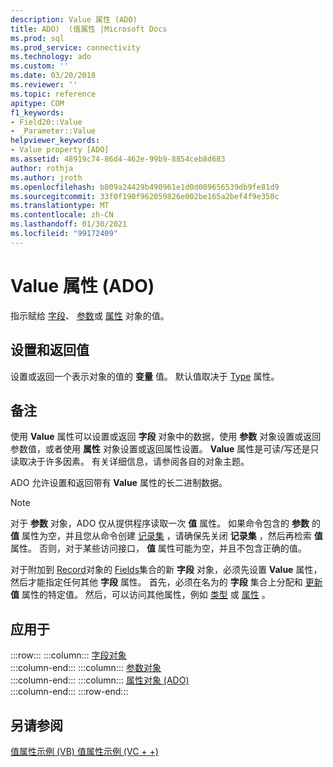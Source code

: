```yaml
---
description: Value 属性 (ADO)
title: ADO)  (值属性 |Microsoft Docs
ms.prod: sql
ms.prod_service: connectivity
ms.technology: ado
ms.custom: ''
ms.date: 03/20/2018
ms.reviewer: ''
ms.topic: reference
apitype: COM
f1_keywords:
- Field20::Value
- _Parameter::Value
helpviewer_keywords:
- Value property [ADO]
ms.assetid: 48919c74-86d4-462e-99b9-8854ceb8d683
author: rothja
ms.author: jroth
ms.openlocfilehash: b809a24429b490961e1d0d009656539db9fe81d9
ms.sourcegitcommit: 33f0f190f962059826e002be165a2bef4f9e350c
ms.translationtype: MT
ms.contentlocale: zh-CN
ms.lasthandoff: 01/30/2021
ms.locfileid: "99172409"
---
```

# <a name="value-property-ado"></a>Value 属性 (ADO)

指示赋给 [字段](./field-object.md)、 [参数](./parameter-object.md)或 [属性](./property-object-ado.md) 对象的值。
  
## <a name="settings-and-return-values"></a>设置和返回值

设置或返回一个表示对象的值的 **变量** 值。 默认值取决于 [Type](./type-property-ado.md) 属性。
  
## <a name="remarks"></a>备注

使用 **Value** 属性可以设置或返回 **字段** 对象中的数据，使用 **参数** 对象设置或返回参数值，或者使用 **属性** 对象设置或返回属性设置。 **Value** 属性是可读/写还是只读取决于许多因素。 有关详细信息，请参阅各自的对象主题。

ADO 允许设置和返回带有 **Value** 属性的长二进制数据。
  
> [!NOTE]
> 对于 **参数** 对象，ADO 仅从提供程序读取一次 **值** 属性。 如果命令包含的 **参数** 的 **值** 属性为空，并且您从命令创建 [记录集](./recordset-object-ado.md) ，请确保先关闭 **记录集** ，然后再检索 **值** 属性。 否则，对于某些访问接口， **值** 属性可能为空，并且不包含正确的值。
> 
> 对于附加到 [Record](./record-object-ado.md)对象的 [Fields](./fields-collection-ado.md)集合的新 **字段** 对象，必须先设置 **Value** 属性，然后才能指定任何其他 **字段** 属性。 首先，必须在名为的 **字段** 集合上分配和 [更新](./update-method.md)**值** 属性的特定值。 然后，可以访问其他属性，例如 [类型](./type-property-ado.md) 或 [属性](./attributes-property-ado.md) 。
  
## <a name="applies-to"></a>应用于

:::row:::
    :::column:::
        [字段对象](./field-object.md)  
    :::column-end:::
    :::column:::
        [参数对象](./parameter-object.md)  
    :::column-end:::
    :::column:::
        [属性对象 (ADO)](./property-object-ado.md)  
    :::column-end:::
:::row-end:::

## <a name="see-also"></a>另请参阅

[值属性示例 (VB) ](./value-property-example-vb.md) 
[值属性示例 (VC + +) ](./value-property-example-vc.md)